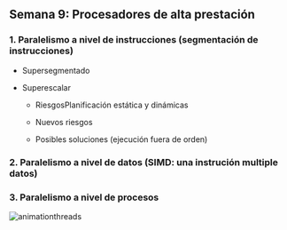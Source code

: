 ##  Semana 9: Procesadores de alta prestación

### 1. Paralelismo a nivel de instrucciones (segmentación de instrucciones)

- Supersegmentado

- Superescalar

    - RiesgosPlanificación estática y dinámicas

    - Nuevos riesgos

    - Posibles soluciones (ejecución fuera de orden) 


### 2. Paralelismo a nivel de datos (SIMD: una instrución multiple datos)


### 3. Paralelismo a nivel de procesos


 ![animationthreads](./img/animationthreads.gif)
